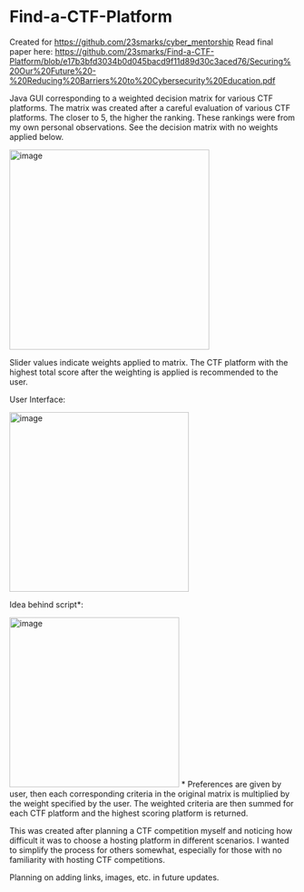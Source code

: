 # Find-a-CTF-Platform
Created for https://github.com/23smarks/cyber_mentorship
Read final paper here: https://github.com/23smarks/Find-a-CTF-Platform/blob/e17b3bfd3034b0d045bacd9f11d89d30c3aced76/Securing%20Our%20Future%20-%20Reducing%20Barriers%20to%20Cybersecurity%20Education.pdf

Java GUI corresponding to a weighted decision matrix for various CTF platforms. The matrix was created after a careful evaluation of various CTF platforms. The closer to 5, the higher the ranking. These rankings were from my own personal observations. See the decision matrix with no weights applied below. 

<img width="352" alt="image" src="https://user-images.githubusercontent.com/56458880/236636143-784a69af-a443-43e2-9e87-006eee01eab9.png">

Slider values indicate weights applied to matrix. The CTF platform with the highest total score after the weighting is applied is recommended to the user.

User Interface:

<img width="316" alt="image" src="https://user-images.githubusercontent.com/56458880/236636246-7fe265a4-75f4-4bb3-8499-13cee8a693a6.png">

Idea behind script*:

<img width="299" alt="image" src="https://user-images.githubusercontent.com/56458880/236636272-d0a6dd58-be1d-4d1d-88e5-719908fab1c1.png">
* Preferences are given by user, then each corresponding criteria in the original matrix is multiplied by the weight specified by the user. The weighted criteria are then summed for each CTF platform and the highest scoring platform is returned. 


This was created after planning a CTF competition myself and noticing how difficult it was to choose a hosting platform in different scenarios. I wanted to simplify the process for others somewhat, especially for those with no familiarity with hosting CTF competitions. 

Planning on adding links, images, etc. in future updates.
